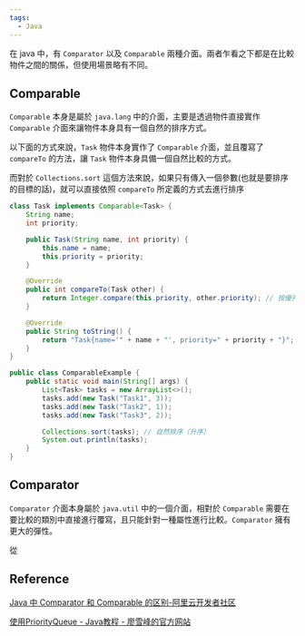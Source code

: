 ```yaml
---
tags:
  - Java
---
```


在 java 中，有 `Comparator` 以及 `Comparable` 兩種介面。兩者乍看之下都是在比較物件之間的關係，但使用場景略有不同。


## Comparable

`Comparable` 本身是屬於 `java.lang` 中的介面，主要是透過物件直接實作 `Comparable` 介面來讓物件本身具有一個自然的排序方式。

以下面的方式來說，`Task` 物件本身實作了 `Comparable` 介面，並且覆寫了 `compareTo` 的方法，讓 `Task` 物件本身具備一個自然比較的方式。

而對於 `Collections.sort` 這個方法來說，如果只有傳入一個參數(也就是要排序的目標的話)，就可以直接依照 `compareTo` 所定義的方式去進行排序 

```java
class Task implements Comparable<Task> {
    String name;
    int priority;

    public Task(String name, int priority) {
        this.name = name;
        this.priority = priority;
    }

    @Override
    public int compareTo(Task other) {
        return Integer.compare(this.priority, other.priority); // 按優先級升序
    }

    @Override
    public String toString() {
        return "Task{name='" + name + "', priority=" + priority + "}";
    }
}

public class ComparableExample {
    public static void main(String[] args) {
        List<Task> tasks = new ArrayList<>();
        tasks.add(new Task("Task1", 3));
        tasks.add(new Task("Task2", 1));
        tasks.add(new Task("Task3", 2));

        Collections.sort(tasks); // 自然排序（升序）
        System.out.println(tasks);
    }
}
```

## Comparator

`Comparator` 介面本身屬於 `java.util` 中的一個介面，相對於 `Comparable` 需要在要比較的類別中直接進行覆寫，且只能針對一種屬性進行比較。`Comparator` 擁有更大的彈性。

從 


## Reference

[Java 中 Comparator 和 Comparable 的区别-阿里云开发者社区](https://developer.aliyun.com/article/1593685)

[使用PriorityQueue - Java教程 - 廖雪峰的官方网站](https://liaoxuefeng.com/books/java/collection/priority-queue/index.html)